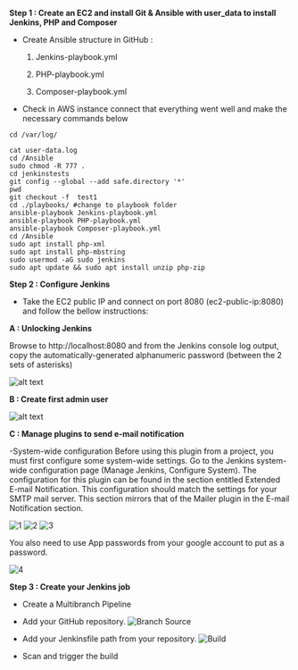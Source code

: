 **Step 1 : Create an EC2 and install Git & Ansible with user_data to install Jenkins, PHP and Composer**

- Create Ansible structure in GitHub :

   1. Jenkins-playbook.yml

   2. PHP-playbook.yml

   3. Composer-playbook.yml

- Check in AWS instance connect that everything went well and make the necessary commands below
```
cd /var/log/
          
cat user-data.log
cd /Ansible
sudo chmod -R 777 .
cd jenkinstests
git config --global --add safe.directory '*'
pwd
git checkout -f  test1
cd ./playbooks/ #change to playbook folder
ansible-playbook Jenkins-playbook.yml
ansible-playbook PHP-playbook.yml
ansible-playbook Composer-playbook.yml
cd /Ansible
sudo apt install php-xml
sudo apt install php-mbstring
sudo usermod -aG sudo jenkins
sudo apt update && sudo apt install unzip php-zip
```
**Step 2 : Configure Jenkins**

- Take the EC2 public IP and connect on port 8080
(ec2-public-ip:8080) and follow the bellow instructions:

**A : Unlocking Jenkins**

Browse to http://localhost:8080 and from the Jenkins console log output, copy the automatically-generated alphanumeric password (between the 2 sets of asterisks)

![alt text](https://www.jenkins.io/doc/book/resources/tutorials/setup-jenkins-01-unlock-jenkins-page.jpg)

**B : Create first admin user**

![alt text](https://res.cloudinary.com/practicaldev/image/fetch/s--mIX091HC--/c_limit%2Cf_auto%2Cfl_progressive%2Cq_auto%2Cw_800/https://dev-to-uploads.s3.amazonaws.com/uploads/articles/lx5vfv5a9vo8hhb68cm9.png)

**C : Manage plugins to send e-mail notification**

-System-wide configuration
Before using this plugin from a project, you must first configure some system-wide settings. 
Go to the Jenkins system-wide configuration page (Manage Jenkins, Configure System).
The configuration for this plugin can be found in the section entitled Extended E-mail Notification. 
This configuration should match the settings for your SMTP mail server. 
This section mirrors that of the Mailer plugin in the E-mail Notification section.

![1](https://github.com/user-attachments/assets/31117caa-e839-41ae-b4c0-8373c17a1ac8)
![2](https://github.com/user-attachments/assets/e8e1e45f-d612-4112-8ae1-da92fdf5723a)
![3](https://github.com/user-attachments/assets/8c8fd8c4-6217-4142-8be9-a89b7e32b7be)

You also need to use App passwords from your google account to put as a password.

![4](https://github.com/user-attachments/assets/1460231e-9521-4638-9818-7bf2dc1dddf4)

**Step 3 : Create your Jenkins job**

- Create a Multibranch Pipeline
- Add your GitHub repository.
![Branch Source](https://github.com/gakengabinatsume/DevOps2023/assets/141765846/677b5e18-2443-4a57-9c53-f48ffcada8c8)
- Add your Jenkinsfile path from your repository.
![Build](https://github.com/gakengabinatsume/DevOps2023/assets/141765846/09e5114a-27a9-41b5-acfa-125fcdab610c)

- Scan and trigger the build

